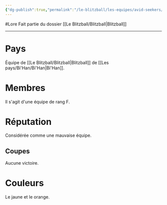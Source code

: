 ```yaml
---
{"dg-publish":true,"permalink":"/le-blitzball/les-equipes/avid-seekers/"}
---
```


#Lore 
Fait partie du dossier [[Le Blitzball/Blitzball\|Blitzball]]

-------

# Pays
Équipe de [[Le Blitzball/Blitzball\|Blitzball]] de [[Les pays/Bi'Han/Bi'Han\|Bi'Han]].
# Membres
Il s'agit d'une équipe de rang F.
# Réputation
Considérée comme une mauvaise équipe.
## Coupes
Aucune victoire.
# Couleurs
Le jaune et le orange.